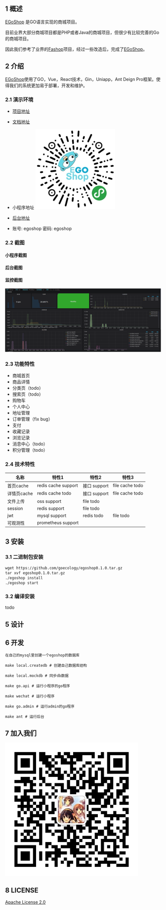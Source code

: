 ## 1 概述

[EGoShop](https://github.com/goecology/egoshop) 是GO语言实现的商城项目。

目前业界大部分商城项目都是PHP或者Java的商城项目，但很少有比较完善的Go的商城项目。

因此我们参考了业界的[Fashop](https://github.com/mojisrc/fashop)项目，经过一些改造后，完成了[EGoShop](https://github.com/mojisrc/fashop)。

## 2 介绍

[EGoShop](https://github.com/goecology/egoshop)使用了GO，Vue，React技术，Gin，Uniapp，Ant Deign Pro框架。使得我们的系统更加易于部署，开发和维护。

### 2.1 演示环境

* [项目地址](https://github.com/goecology/egoshop)

* [文档地址](http://doc.egoshop.questionfans.com/)
* 小程序地址
  ![logo](../static/wechatmini_small.jpg)
* [后台地址](https://egoshop.questionfans.com) 
* 账号: egoshop 密码: egoshop

### 2.2 截图

#### 小程序截图

#### 后台截图

#### 监控截图

![monitor](../static/monitor.png)

### 2.3 功能特性

* 商城首页
* 商品详情
* 分类页（todo）
* 搜索页（todo）
* 购物车
* 个人中心
* 地址管理
* 订单管理（fix bug）
* 支付
* 收藏记录
* 浏览记录
* 消息中心（todo）
* 积分管理（todo）

### 2.4 技术特性

| 名称        | 特性1               | 特性2        | 特性3           |
| ----------- | ------------------- | ------------ | --------------- |
| 首页cache   | redis cache support | 接口 support | file cache todo |
| 详情页cache | redis cache todo    | 接口 support | file cache todo |
| 文件上传    | oss support         | file todo    |                 |
| session     | redis support       | file todo    |                 |
| jwt         | mysql support       | redis todo   | file todo       |
| 可观测性    | prometheus support  |              |                 |

## 3 安装

### 3.1 二进制包安装

```
wget https://github.com/goecology/egoshop0.1.0.tar.gz
tar xvf egoshop0.1.0.tar.gz
./egoshop install
./egoshop start
```

### 3.2  编译安装

todo

## 5 设计

## 6 开发

```
在自己的mysql里创建一个egoshop的数据库

make local.createdb # 创建自己数据库结构

make local.mockdb # 同步db数据

make go.api # 运行小程序的go程序

make wechat # 运行小程序

make go.admin # 运行admin的go程序

make ant # 运行后台
```

## 7 加入我们

![wechat](../static/wechat.jpg)

## 8 LICENSE

[Apache License 2.0](https://github.com/goecology/egoshop/blob/master/LICENSE)